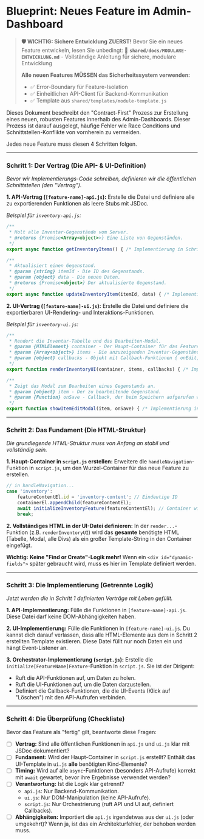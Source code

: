 # Blueprint: Neues Feature im Admin-Dashboard

> **🛡️ WICHTIG: Sichere Entwicklung ZUERST!**
> Bevor Sie ein neues Feature entwickeln, lesen Sie unbedingt:
> 📖 **`shared/docs/MODULARE-ENTWICKLUNG.md`** - Vollständige Anleitung für sichere, modulare Entwicklung
> 
> **Alle neuen Features MÜSSEN das Sicherheitssystem verwenden:**
> - ✅ Error-Boundary für Feature-Isolation
> - ✅ Einheitlichen API-Client für Backend-Kommunikation
> - ✅ Template aus `shared/templates/module-template.js`

Dieses Dokument beschreibt den "Contract-First" Prozess zur Erstellung eines neuen, robusten Features innerhalb des Admin-Dashboards. Dieser Prozess ist darauf ausgelegt, häufige Fehler wie Race Conditions und Schnittstellen-Konflikte von vornherein zu vermeiden.

Jedes neue Feature muss diesen 4 Schritten folgen.

---

### Schritt 1: Der Vertrag (Die API- & UI-Definition)

*Bevor wir Implementierungs-Code schreiben, definieren wir die öffentlichen Schnittstellen (den "Vertrag").*

**1. API-Vertrag (`[feature-name]-api.js`):**
Erstelle die Datei und definiere alle zu exportierenden Funktionen als leere Stubs mit JSDoc.

*Beispiel für `inventory-api.js`:*
```javascript
/**
 * Holt alle Inventar-Gegenstände vom Server.
 * @returns {Promise<Array<object>>} Eine Liste von Gegenständen.
 */
export async function getInventoryItems() { /* Implementierung in Schritt 3 */ }

/**
 * Aktualisiert einen Gegenstand.
 * @param {string} itemId - Die ID des Gegenstands.
 * @param {object} data - Die neuen Daten.
 * @returns {Promise<object>} Der aktualisierte Gegenstand.
 */
export async function updateInventoryItem(itemId, data) { /* Implementierung in Schritt 3 */ }
```

**2. UI-Vertrag (`[feature-name]-ui.js`):**
Erstelle die Datei und definiere die exportierbaren UI-Rendering- und Interaktions-Funktionen.

*Beispiel für `inventory-ui.js`:*
```javascript
/**
 * Rendert die Inventar-Tabelle und das Bearbeiten-Modal.
 * @param {HTMLElement} container - Der Haupt-Container für das Feature.
 * @param {Array<object>} items - Die anzuzeigenden Inventar-Gegenstände.
 * @param {object} callbacks - Objekt mit Callback-Funktionen { onEdit, onDelete }.
 */
export function renderInventoryUI(container, items, callbacks) { /* Implementierung in Schritt 3 */ }

/**
 * Zeigt das Modal zum Bearbeiten eines Gegenstands an.
 * @param {object} item - Der zu bearbeitende Gegenstand.
 * @param {Function} onSave - Callback, der beim Speichern aufgerufen wird.
 */
export function showItemEditModal(item, onSave) { /* Implementierung in Schritt 3 */ }
```

---

### Schritt 2: Das Fundament (Die HTML-Struktur)

*Die grundlegende HTML-Struktur muss von Anfang an stabil und vollständig sein.*

**1. Haupt-Container in `script.js` erstellen:**
Erweitere die `handleNavigation`-Funktion in `script.js`, um den Wurzel-Container für das neue Feature zu erstellen.

```javascript
// in handleNavigation...
case 'inventory':
    featureContentEl.id = 'inventory-content'; // Eindeutige ID
    containerEl.appendChild(featureContentEl);
    await initializeInventoryFeature(featureContentEl); // Container wird übergeben
    break;
```

**2. Vollständiges HTML in der UI-Datei definieren:**
In der `render...`-Funktion (z.B. `renderInventoryUI`) wird das **gesamte** benötigte HTML (Tabelle, Modal, alle Divs) als ein großer Template-String in den Container eingefügt.

**Wichtig:** **Keine "Find or Create"-Logik mehr!** Wenn ein `<div id="dynamic-fields">` später gebraucht wird, muss es hier im Template definiert werden.

---

### Schritt 3: Die Implementierung (Getrennte Logik)

*Jetzt werden die in Schritt 1 definierten Verträge mit Leben gefüllt.*

**1. API-Implementierung:**
Fülle die Funktionen in `[feature-name]-api.js`. Diese Datei darf keine DOM-Abhängigkeiten haben.

**2. UI-Implementierung:**
Fülle die Funktionen in `[feature-name]-ui.js`. Du kannst dich darauf verlassen, dass alle HTML-Elemente aus dem in Schritt 2 erstellten Template existieren. Diese Datei füllt nur noch Daten ein und hängt Event-Listener an.

**3. Orchestrator-Implementierung (`script.js`):**
Erstelle die `initialize[FeatureName]Feature`-Funktion in `script.js`. Sie ist der Dirigent:
   - Ruft die API-Funktionen auf, um Daten zu holen.
   - Ruft die UI-Funktionen auf, um die Daten darzustellen.
   - Definiert die Callback-Funktionen, die die UI-Events (Klick auf "Löschen") mit den API-Aufrufen verbinden.

---

### Schritt 4: Die Überprüfung (Checkliste)

Bevor das Feature als "fertig" gilt, beantworte diese Fragen:

- [ ] **Vertrag:** Sind alle öffentlichen Funktionen in `api.js` und `ui.js` klar mit JSDoc dokumentiert?
- [ ] **Fundament:** Wird der Haupt-Container in `script.js` erstellt? Enthält das UI-Template in `ui.js` **alle** benötigten Kind-Elemente?
- [ ] **Timing:** Wird auf alle `async`-Funktionen (besonders API-Aufrufe) korrekt mit `await` gewartet, bevor ihre Ergebnisse verwendet werden?
- [ ] **Verantwortung:** Ist die Logik klar getrennt?
    - `api.js`: Nur Backend-Kommunikation.
    - `ui.js`: Nur DOM-Manipulation (keine API-Aufrufe).
    - `script.js`: Nur Orchestrierung (ruft API und UI auf, definiert Callbacks).
- [ ] **Abhängigkeiten:** Importiert die `api.js` irgendetwas aus der `ui.js` (oder umgekehrt)? Wenn ja, ist das ein Architekturfehler, der behoben werden muss. 